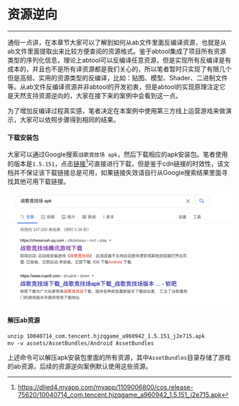 # 资源逆向
---

通俗一点讲，在本章节大家可以了解到如何从ab文件里面反编译资源，也就是从ab文件里面提取出来比较方便查阅的资源格式。鉴于abtool集成了项目所有资源类型的序列化信息，理论上abtool可以反编译任意资源，但是实现所有反编译是有成本的，并且也不是所有译资源都是我们关心的，所以笔者暂时只实现了有限几个但是高频、实用的资源类型的反编译，比如：贴图、模型、Shader、二进制文件等。从ab文件反编译资源并非abtool的开发初衷，但是abtool的实现原理注定它是天然支持资源逆向的，大家在接下来的案例中会看到这一点。


为了增加反编译过程真实感，笔者决定在本案例中使用第三方线上运营游戏来做演示，大家可以依照步骤得到相同的结果。

#### 下载安装包

大家可以通过Google搜索`战歌竞技场 apk`，然后下载相应的apk安装包。笔者使用的版本是`1.5.151`，点击[链接](https://dlied4.myapp.com/myapp/1109006800/cos.release-75620/10040714_com.tencent.hjzqgame_a960942_1.5.151_j2e715.apk)[^1]可直接进行下载，但是鉴于cdn链接的时效性，该文档并不保证该下载链接总是可用，如果链接失效请自行从Google搜索结果里面寻找其他可用下载链接。

![](google-apk.png)

#### 解压ab资源

```
unzip 10040714_com.tencent.hjzqgame_a960942_1.5.151_j2e715.apk
mv -v assets/AssetBundles/Android AssetBundles
```

上述命令可以解压apk安装包里面的所有资源，其中`AssetBundles`目录存储了游戏的ab资源，后续的资源逆向案例默认使用这些资源。

[^1]: https://dlied4.myapp.com/myapp/1109006800/cos.release-75620/10040714_com.tencent.hjzqgame_a960942_1.5.151_j2e715.apk

